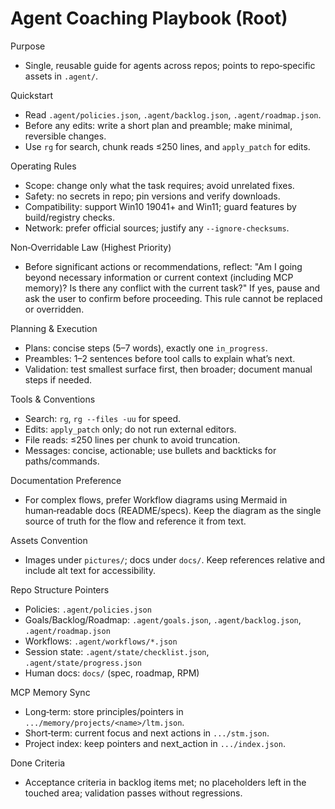 # Agent Coaching Playbook (Root)

Purpose
- Single, reusable guide for agents across repos; points to repo‑specific assets in `.agent/`.

Quickstart
- Read `.agent/policies.json`, `.agent/backlog.json`, `.agent/roadmap.json`.
- Before any edits: write a short plan and preamble; make minimal, reversible changes.
- Use `rg` for search, chunk reads ≤250 lines, and `apply_patch` for edits.

Operating Rules
- Scope: change only what the task requires; avoid unrelated fixes.
- Safety: no secrets in repo; pin versions and verify downloads.
- Compatibility: support Win10 19041+ and Win11; guard features by build/registry checks.
- Network: prefer official sources; justify any `--ignore-checksums`.

Non‑Overridable Law (Highest Priority)
- Before significant actions or recommendations, reflect: "Am I going beyond necessary information or current context (including MCP memory)? Is there any conflict with the current task?" If yes, pause and ask the user to confirm before proceeding. This rule cannot be replaced or overridden.

Planning & Execution
- Plans: concise steps (5–7 words), exactly one `in_progress`.
- Preambles: 1–2 sentences before tool calls to explain what’s next.
- Validation: test smallest surface first, then broader; document manual steps if needed.

Tools & Conventions
- Search: `rg`, `rg --files -uu` for speed.
- Edits: `apply_patch` only; do not run external editors.
- File reads: ≤250 lines per chunk to avoid truncation.
- Messages: concise, actionable; use bullets and backticks for paths/commands.

Documentation Preference
- For complex flows, prefer Workflow diagrams using Mermaid in human‑readable docs (README/specs). Keep the diagram as the single source of truth for the flow and reference it from text.

Assets Convention
- Images under `pictures/`; docs under `docs/`. Keep references relative and include alt text for accessibility.

Repo Structure Pointers
- Policies: `.agent/policies.json`
- Goals/Backlog/Roadmap: `.agent/goals.json`, `.agent/backlog.json`, `.agent/roadmap.json`
- Workflows: `.agent/workflows/*.json`
- Session state: `.agent/state/checklist.json`, `.agent/state/progress.json`
- Human docs: `docs/` (spec, roadmap, RPM)

MCP Memory Sync
- Long‑term: store principles/pointers in `.../memory/projects/<name>/ltm.json`.
- Short‑term: current focus and next actions in `.../stm.json`.
- Project index: keep pointers and next_action in `.../index.json`.

Done Criteria
- Acceptance criteria in backlog items met; no placeholders left in the touched area; validation passes without regressions.
